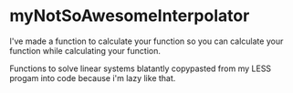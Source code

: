 # myNotSoAwesomeInterpolator

I've made a function to calculate your function so you can calculate your function while calculating your function.

Functions to solve linear systems blatantly copypasted from my LESS progam into code because i'm lazy like that.
